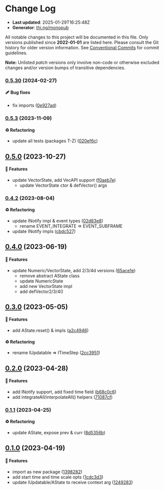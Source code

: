 # Change Log

- **Last updated**: 2025-01-29T16:25:48Z
- **Generator**: [thi.ng/monopub](https://thi.ng/monopub)

All notable changes to this project will be documented in this file.
Only versions published since **2022-01-01** are listed here.
Please consult the Git history for older version information.
See [Conventional Commits](https://conventionalcommits.org/) for commit guidelines.

**Note:** Unlisted _patch_ versions only involve non-code or otherwise excluded changes
and/or version bumps of transitive dependencies.

### [0.5.30](https://github.com/thi-ng/umbrella/tree/@thi.ng/timestep@0.5.30) (2024-02-27)

#### 🩹 Bug fixes

- fix imports ([0e927ad](https://github.com/thi-ng/umbrella/commit/0e927ad))

### [0.5.3](https://github.com/thi-ng/umbrella/tree/@thi.ng/timestep@0.5.3) (2023-11-09)

#### ♻️ Refactoring

- update all tests (packages T-Z) ([020ef6c](https://github.com/thi-ng/umbrella/commit/020ef6c))

## [0.5.0](https://github.com/thi-ng/umbrella/tree/@thi.ng/timestep@0.5.0) (2023-10-27)

#### 🚀 Features

- update VectorState, add VecAPI support ([f0aeb7e](https://github.com/thi-ng/umbrella/commit/f0aeb7e))
  - update VectorState ctor & defVector() args

### [0.4.2](https://github.com/thi-ng/umbrella/tree/@thi.ng/timestep@0.4.2) (2023-08-04)

#### ♻️ Refactoring

- update INotify impl & event types ([02d83e8](https://github.com/thi-ng/umbrella/commit/02d83e8))
  - rename EVENT_INTEGRATE => EVENT_SUBFRAME
- update INotify impls ([cbdc527](https://github.com/thi-ng/umbrella/commit/cbdc527))

## [0.4.0](https://github.com/thi-ng/umbrella/tree/@thi.ng/timestep@0.4.0) (2023-06-19)

#### 🚀 Features

- update Numeric/VectorState, add 2/3/4d versions ([65ace1e](https://github.com/thi-ng/umbrella/commit/65ace1e))
  - remove abstract AState class
  - update NumericState
  - add new VectorState impl
  - add defVector2/3/4()

## [0.3.0](https://github.com/thi-ng/umbrella/tree/@thi.ng/timestep@0.3.0) (2023-05-05)

#### 🚀 Features

- add AState.reset() & impls ([a2c4946](https://github.com/thi-ng/umbrella/commit/a2c4946))

#### ♻️ Refactoring

- rename IUpdatable => ITimeStep ([2cc3951](https://github.com/thi-ng/umbrella/commit/2cc3951))

## [0.2.0](https://github.com/thi-ng/umbrella/tree/@thi.ng/timestep@0.2.0) (2023-04-28)

#### 🚀 Features

- add INotify support, add fixed time field ([b68c0c6](https://github.com/thi-ng/umbrella/commit/b68c0c6))
- add integrateAll/interpolateAll() helpers ([71087cf](https://github.com/thi-ng/umbrella/commit/71087cf))

### [0.1.1](https://github.com/thi-ng/umbrella/tree/@thi.ng/timestep@0.1.1) (2023-04-25)

#### ♻️ Refactoring

- update AState, expose prev & curr ([8d5356b](https://github.com/thi-ng/umbrella/commit/8d5356b))

## [0.1.0](https://github.com/thi-ng/umbrella/tree/@thi.ng/timestep@0.1.0) (2023-04-19)

#### 🚀 Features

- import as new package ([1398282](https://github.com/thi-ng/umbrella/commit/1398282))
- add start time and time scale opts ([1cdc3d3](https://github.com/thi-ng/umbrella/commit/1cdc3d3))
- update IUpdatable/AState to receive context arg ([1249283](https://github.com/thi-ng/umbrella/commit/1249283))

